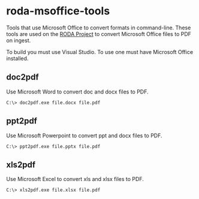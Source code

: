 roda-msoffice-tools
===================

Tools that use Microsoft Office to convert formats in command-line. These tools are used on the [RODA Project](http://roda-community.org) to convert Microsoft Office files to PDF on ingest.

To build you must use Visual Studio. To use one must have Microsoft Office installed.

## doc2pdf

Use Microsoft Word to convert doc and docx files to PDF.

```
C:\> doc2pdf.exe file.docx file.pdf
```

## ppt2pdf

Use Microsoft Powerpoint to convert ppt and docx files to PDF.

```
C:\> ppt2pdf.exe file.pptx file.pdf
```

## xls2pdf

Use Microsoft Excel to convert xls and xlsx files to PDF.

```
C:\> xls2pdf.exe file.xlsx file.pdf
```


